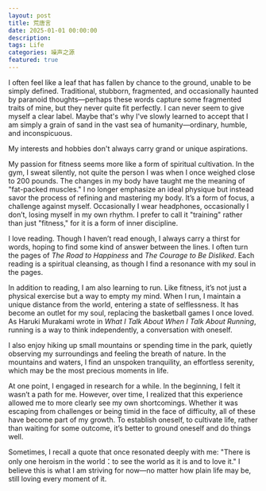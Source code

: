 ```yaml
---
layout: post
title: 荒唐言
date: 2025-01-01 00:00:00
description: 
tags: Life
categories: 噪声之源
featured: true
---
```


I often feel like a leaf that has fallen by chance to the ground, unable to be simply defined. Traditional, stubborn, fragmented, and occasionally haunted by paranoid thoughts—perhaps these words capture some fragmented traits of mine, but they never quite fit perfectly. I can never seem to give myself a clear label. Maybe that's why I've slowly learned to accept that I am simply a grain of sand in the vast sea of humanity—ordinary, humble, and inconspicuous.

My interests and hobbies don't always carry grand or unique aspirations.

My passion for fitness seems more like a form of spiritual cultivation. In the gym, I sweat silently, not quite the person I was when I once weighed close to 200 pounds. The changes in my body have taught me the meaning of "fat-packed muscles." I no longer emphasize an ideal physique but instead savor the process of refining and mastering my body. It’s a form of focus, a challenge against myself. Occasionally I wear headphones, occasionally I don’t, losing myself in my own rhythm. I prefer to call it "training" rather than just "fitness," for it is a form of inner discipline.

I love reading. Though I haven’t read enough, I always carry a thirst for words, hoping to find some kind of answer between the lines. I often turn the pages of *The Road to Happiness* and *The Courage to Be Disliked*. Each reading is a spiritual cleansing, as though I find a resonance with my soul in the pages.

In addition to reading, I am also learning to run. Like fitness, it’s not just a physical exercise but a way to empty my mind. When I run, I maintain a unique distance from the world, entering a state of selflessness. It has become an outlet for my soul, replacing the basketball games I once loved. As Haruki Murakami wrote in *What I Talk About When I Talk About Running*, running is a way to think independently, a conversation with oneself.

I also enjoy hiking up small mountains or spending time in the park, quietly observing my surroundings and feeling the breath of nature. In the mountains and waters, I find an unspoken tranquility, an effortless serenity, which may be the most precious moments in life.

At one point, I engaged in research for a while. In the beginning, I felt it wasn’t a path for me. However, over time, I realized that this experience allowed me to more clearly see my own shortcomings. Whether it was escaping from challenges or being timid in the face of difficulty, all of these have become part of my growth. To establish oneself, to cultivate life, rather than waiting for some outcome, it’s better to ground oneself and do things well.

Sometimes, I recall a quote that once resonated deeply with me: "There is only one heroism in the world：to see the world as it is and to love it." I believe this is what I am striving for now—no matter how plain life may be, still loving every moment of it.
